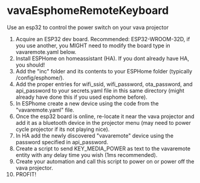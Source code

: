 # vavaEsphomeRemoteKeyboard
Use an esp32 to control the power switch on your vava projector


1. Acquire an ESP32 dev board.  Recommended: ESP32-WROOM-32D, if you use another, you MIGHT need to modify the board type in vavaremote.yaml below.
2. Install ESPHome on homeassistant (HA). If you dont already have HA, you should!
3. Add the "inc" folder and its contents to your ESPHome folder (typically /config/esphome/).
4. Add the proper entries for wifi_ssid, wifi_password, ota_password, and api_password to your secrets.yaml file in this same directory (might already have done this if you used esphome before).
5. In ESPhome create a new device using the code from the "vavaremote.yaml" file.
6. Once the esp32 board is online, re-locate it near the vava projector and add it as a bluetooth device in the projector menu (may need to power cycle projector if its not playing nice).
7. In HA add the newly discovered "vavaremote" device using the password specified in api_password.
8. Create a script to send KEY_MEDIA_POWER as text to the vavaremote entity with any delay time you wish (1ms recommended).
9. Create your automation and call this script to power on or power off the vava projector.
10. PROFIT!
